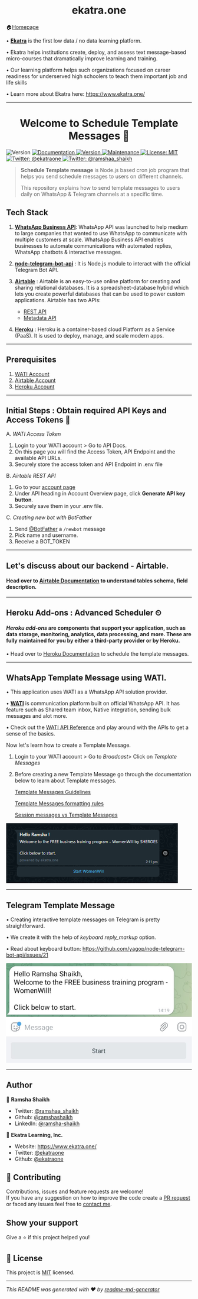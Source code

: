 <h1 align="center">ekatra.one</h1>

🏠[Homepage](https://github.com/vruksheco/ekatraone)


• [**Ekatra**](https://www.ekatra.one/) is the first low data / no data learning platform. 
>
• Ekatra helps institutions create, deploy, and assess text message-based micro-courses that dramatically improve learning and training. 
>
• Our learning platform helps such organizations focused on career readiness for underserved high schoolers to teach them important job and life skills

• Learn more about Ekatra here: https://www.ekatra.one/  

---

<h1 align="center">Welcome to Schedule Template Messages 👋</h1>
<p>
  <img alt="Version" src="https://img.shields.io/badge/version-1.0.0-blue.svg?cacheSeconds=2592000" />
  <a href="https://github.com/ekatraone/schedule-template-messages#readme" target="_blank">
    <img alt="Documentation" src="https://img.shields.io/badge/documentation-yes-brightgreen.svg" />
  </a>
  <a href="#" target="_blank">
    <img alt="Version" src="https://img.shields.io/npm/v/openai.svg">
    <a href="https://www.npmjs.com/package/openai" target="_blank">
  </a>
  <a href="https://github.com/ekatraone/schedule-template-messages/commit-activity" target="_blank">
    <img alt="Maintenance" src="https://img.shields.io/badge/Maintained%3F-yes-green.svg" />
  </a>
  <a href="https://github.com/ekatraone/schedule-template-messages/blob/main/LICENSE" target="_blank">
    <img alt="License: MIT" src="https://img.shields.io/badge/License-MIT-yellow.svg" />
  </a>
    <a href="https://twitter.com/ekatraone" target="_blank">
    <img alt="Twitter: @ekatraone" src="https://img.shields.io/twitter/follow/ekatraone.svg?style=social" />
  </a>
  <a href="https://twitter.com/ramshaa_shaikh" target="_blank">
    <img alt="Twitter: @ramshaa_shaikh" src="https://img.shields.io/twitter/follow/ramshaa_shaikh.svg?style=social" />
  </a>

</p>

>
>
> **Schedule Template message** is Node.js based cron job program that helps you send schedule messages to users on different channels.
> 
>This repository explains how to send template messages to users daily on WhatsApp & Telegram channels at a specific time.


## Tech Stack
1. [**WhatsApp Business API**](https://www.wati.io/blog/discovering-whatsapp-business-api/#:~:text=WhatsApp%20Business%20API%20enables%20businesses,works%20best%20for%20their%20customers.): 
WhatsApp API was launched to help medium to large companies that wanted to use WhatsApp to communicate with multiple customers at scale. WhatsApp Business API enables businesses to automate communications with automated replies, WhatsApp chatbots & interactive messages.

2. [**node-telegram-bot-api**](https://github.com/yagop/node-telegram-bot-api) : It is Node.js module to interact with the official Telegram Bot API.
  
3. [**Airtable**](https://support.airtable.com/hc/en-us) :  Airtable is an easy-to-use online platform for creating and sharing relational databases.
It is a spreadsheet-database hybrid which lets you create powerful databases that can be used to power custom applications.
Airtable has two APIs:
    * [REST API](https://support.airtable.com/hc/en-us/sections/360009623014-API)
    * [Metadata API](https://airtable.com/api/meta)
    

4. [**Heroku**](https://www.heroku.com/) : Heroku is a container-based cloud Platform as a Service (PaaS). It is used  to deploy, manage, and scale modern apps. 
----
## Prerequisites
1. [WATI Account](https://app.wati.io/register)
2. [Airtable Account](https://airtable.com/signup)
3. [Heroku Account](https://www.heroku.com/)
---
## Initial Steps : Obtain required API Keys and Access Tokens  🔑


A. _WATI Access Token_
1. Login to your WATI account > Go to API Docs.
2. On this page you will find the Access Token, API Endpoint and the available API URLs.
3. Securely store the access token and API Endpoint in .env file


B. *Airtable REST API* 

1. Go to your [account page](https://airtable.com/account)
2. Under API heading in Account Overview page, click **Generate API key button**.
3. Securely save them in your .env file.

C. *Creating new bot with BotFather*
1. Send [@BotFather](https://t.me/botfather) a `/newbot` message
2.	Pick name and username.
3.	Receive a BOT_TOKEN
---
## Let's discuss about our backend - Airtable.
#### Head over to [Airtable Documentation](./docs/Airtable.md) to understand tables schema, field description.


---
## Heroku Add-ons : Advanced Scheduler ⏲
#### *Heroku add-ons* are components that support your application, such as data storage, monitoring, analytics, data processing, and more. These are fully maintained for you by either a third-party provider or by Heroku. 

• Head over to [Heroku Documentation](./docs/Heroku.md) to schedule the template messages.  

---
## WhatsApp Template Message using WATI.
• This application uses WATI as a WhatsApp API solution provider.

• [**WATI**](https://www.wati.io/#) is communication platform built on official WhatsApp API. It has feature such as Shared team inbox, Native integration, sending bulk messages and alot more. 

• Check out the  [WATI API Reference](https://docs.wati.io/reference/post_api-v1-addcontact-whatsappnumber) and play around with the APIs to get a sense of the basics.

Now let's learn how to create a Template Message.

1. Login to your WATI account > Go to *Broadcast*> Click on *Template Messages*
2. Before creating a new Template Message go through the documentation below to learn about Template messages.
  
    [Template Messages Guidelines](https://www.wati.io/blog/create-whatsapp-message-template/)
    
    [Template Messages formatting rules](https://support.wati.io/l/en/article/26656r9knf-what-are-template-formatting-rules)

    [Session messages vs Template Messages](https://support.wati.io/l/en/article/7xk1t99bkq-what-is-the-difference-between-template-message-and-session-message)


![WhatsApp Template Messages](./docs/output/WhatsApp_template.png)

-------

## Telegram Template Message

• Creating interactive template messages on Telegram is pretty straightforward.

• We create it with the help of *keyboard reply_markup* option.

• Read about keyboard button: https://github.com/yagop/node-telegram-bot-api/issues/21

![Telegram Template Messages](./docs/output/Telegram_template.jpg)

---

## Author

👤 **Ramsha Shaikh**

* Twitter: [@ramshaa_shaikh](https://twitter.com/ramshaa_shaikh)
* Github: [@ramshashaikh](https://github.com/ramshashaikh)
* LinkedIn: [@ramsha-shaikh](https://www.linkedin.com/in/ramsha-shaikh/)

🏢 **Ekatra Learning, Inc.**
* Website: https://www.ekatra.one/
* Twitter: [@ekatraone](https://twitter.com/ekatraone)
* Github: [@ekatraone](https://github.com/ekatraone)


## 🤝 Contributing

Contributions, issues and feature requests are welcome!<br />
If you have any suggestion on how to improve the code create a [PR request](https://github.com/ekatraone/schedule-template-messages/pulls) or faced any issues feel free to [contact me](https://github.com/ekatraone/schedule-template-messages/issues). 

## Show your support

Give a ⭐️ if this project helped you!

## 📝 License

This project is [MIT](https://github.com/ekatraone/schedule-template-messages/blob/main/LICENSE) licensed.

***
_This README was generated with ❤️ by [readme-md-generator](https://github.com/kefranabg/readme-md-generator)_
